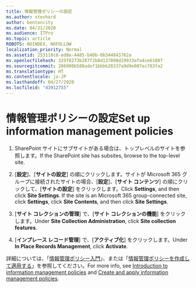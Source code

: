 ```yaml
---
title: 情報管理ポリシーの設定
ms.author: stevhord
author: bentoncity
ms.date: 04/21/2020
ms.audience: ITPro
ms.topic: article
ROBOTS: NOINDEX, NOFOLLOW
localization_priority: Normal
ms.assetid: 253110c8-ed8e-4485-b40b-0b344843762a
ms.openlocfilehash: 329f8273b287f2b8d137098d29933afa4ce6188f
ms.sourcegitcommit: 286000b588adef1bbbb28337a9d9e087ec783fa2
ms.translationtype: HT
ms.contentlocale: ja-JP
ms.lasthandoff: 04/27/2020
ms.locfileid: "43912755"
---
```

# <a name="set-up-information-management-policies"></a><span data-ttu-id="fe666-102">情報管理ポリシーの設定</span><span class="sxs-lookup"><span data-stu-id="fe666-102">Set up information management policies</span></span>

1. <span data-ttu-id="fe666-103">SharePoint サイトにサブサイトがある場合は、トップレベルのサイトを参照します。</span><span class="sxs-lookup"><span data-stu-id="fe666-103">If the SharePoint site has subsites, browse to the top-level site.</span></span>
    
2. <span data-ttu-id="fe666-p101">[**設定**]、[**サイトの設定**] の順にクリックします。サイトが Microsoft 365 グループに接続されたサイトの場合、[**設定**]、[**サイト コンテンツ**] の順にクリックして、[**サイトの設定**] をクリックします。</span><span class="sxs-lookup"><span data-stu-id="fe666-p101">Click **Settings**, and then click **Site Settings**. If the site is an Microsoft 365 group-connected site, click **Settings**, click **Site Contents**, and then click **Site Settings**.</span></span>
    
3. <span data-ttu-id="fe666-106">[**サイト コレクションの管理**] で、[**サイト コレクションの機能**] をクリックします。</span><span class="sxs-lookup"><span data-stu-id="fe666-106">Under **Site Collection Administration**, click **Site collection features**.</span></span>
    
4. <span data-ttu-id="fe666-107">[**インプレース レコード管理**] で、[**アクティブ化**] をクリックします。</span><span class="sxs-lookup"><span data-stu-id="fe666-107">Under **In Place Records Management**, click **Activate**.</span></span>
    
<span data-ttu-id="fe666-108">詳細については、「[情報管理ポリシー入門](https://go.microsoft.com/fwlink/?linkid=404239)」、または「[情報管理ポリシーを作成して適用する](https://go.microsoft.com/fwlink/?linkid=2003916)」を参照してください。</span><span class="sxs-lookup"><span data-stu-id="fe666-108">For more info, see [Introduction to information management policies](https://go.microsoft.com/fwlink/?linkid=404239) and [Create and apply information management policies](https://go.microsoft.com/fwlink/?linkid=2003916).</span></span>
  

